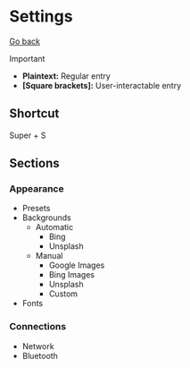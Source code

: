 # Settings

[Go back](../README.md)

> [!IMPORTANT]
>
> - **Plaintext:** Regular entry
> - **[Square brackets]:** User-interactable entry

## Shortcut

Super + S

## Sections

### Appearance

- Presets
- Backgrounds
  - Automatic
    - Bing
    - Unsplash
  - Manual
    - Google Images
    - Bing Images
    - Unsplash
    - Custom
- Fonts

### Connections

- Network
- Bluetooth
